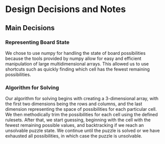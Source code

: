 # Design Decisions and Notes

## Main Decisions

### Representing Board State

We chose to use numpy for handling the state of board possibilities because the tools provided by numpy allow for easy and efficient manipulation of large multidimensional arrays. This allowed us to use shortcuts such as quickly finding which cell has the fewest remaining possibilities.

### Algorithm for Solving

Our algorithm for solving begins with creating a 3-dimensional array, with the first two dimensions being the rows and columns, and the last dimension representing the space of possibilities for each particular cell. We then methodically trim the possibilities for each cell using the defined rulesets. After that, we start guessing, beginning with the cell with the fewest remaining possible values, and backtracking if we reach an unsolvable puzzle state. We continue until the puzzle is solved or we have exhausted all possibilities, in which case the puzzle is unsolvable.
